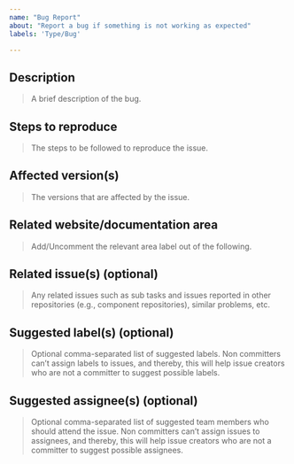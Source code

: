 ```yaml
---
name: "Bug Report"
about: "Report a bug if something is not working as expected"
labels: 'Type/Bug'

---
```


## Description
> A brief description of the bug.

## Steps to reproduce
> The steps to be followed to reproduce the issue.

## Affected version(s)
> The versions that are affected by the issue.

## Related website/documentation area
> Add/Uncomment the relevant area label out of the following. 

<!--Area/BBEs-->
<!--Area/HomePageSamples-->
<!--Area/LearnPages-->
<!--Area/CommonPages-->
<!--Area/Backend-->
<!--Area/UIUX-->
<!--Area/Workflows-->
<!--Area/Blog-->

## Related issue(s) (optional)
> Any related issues such as sub tasks and issues reported in other repositories (e.g., component repositories), similar problems, etc. 

## Suggested label(s) (optional)
> Optional comma-separated list of suggested labels. Non committers can’t assign labels to issues, and thereby, this will help issue creators who are not a committer to suggest possible labels.

## Suggested assignee(s) (optional)
> Optional comma-separated list of suggested team members who should attend the issue. Non committers can’t assign issues to assignees, and thereby, this will help issue creators who are not a committer to suggest possible assignees.
